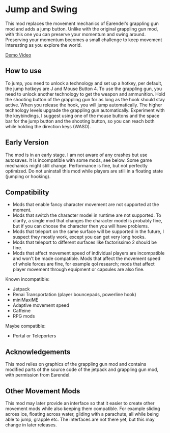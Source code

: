 Jump and Swing
==============

This mod replaces the movement mechanics of Earendel's grappling gun mod and adds a jump button. Unlike with the original grappling gun mod, with this one you can preserve your momentum and swing around. Preserving your momentum becomes a small challenge to keep movement interesting as you explore the world.

[Demo Video](https://www.youtube.com/watch?v=ktT1L1qayZU)

How to use
----------

To jump, you need to unlock a technology and set up a hotkey, per default, the jump hotkeys are J and Mouse Button 4. To use the grappling gun, you need to unlock another technology to get the weapon and ammunition. Hold the shooting button of the grappling gun for as long as the hook should stay active. When you release the hook, you will jump automatically. The higher technology levels upgrade the grappling gun automatically. Experiment with the keybindings, I suggest using one of the mouse buttons and the space bar for the jump button and the shooting button, so you can reach both while holding the direction keys (WASD).

Early Version
-------------

The mod is in an early stage. I am not aware of any crashes but use autosaves. It is incompatible with some mods, see below. Some game mechanics might still change. Performance is fine, but not perfectly optimized. Do not uninstall this mod while players are still in a floating state (jumping or hooking).

Compatibility
-------------

* Mods that enable fancy character movement are not supported at the moment.
* Mods that switch the character model in runtime are not supported. To clarify, a single mod that changes the character model is probably fine, but if you can choose the character then you will have problems.
* Mods that teleport on the same surface will be supported in the future, I suspect they mostly work, except you can get very long hooks.
* Mods that teleport to different surfaces like factorissimo 2 should be fine.
* Mods that affect movement speed of individual players are incompatible and won't be made compatible. Mods that affect the movement speed of whole forces are fine, for example qol research; mods that affect player movement through equipment or capsules are also fine.

Known incompatible:

* Jetpack
* Renai Transportation (player bouncepads, powerline hook)
* miniMaxiME
* Adaptive movement speed
* Caffeine
* RPG mods

Maybe compatible:

* Portal or Teleporters

Acknowledgements
----------------

This mod relies on graphics of the grappling gun mod and contains modified parts of the source code of the jetpack and grappling gun mod, with permission from Earendel.

Other Movement Mods
-------------------

This mod may later provide an interface so that it easier to create other movement mods while also keeping them compatible. For example sliding across ice, floating across water, gliding with a parachute, all while being able to jump, grapple etc. The interfaces are not there yet, but this may change in later releases.
